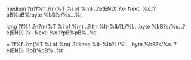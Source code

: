 
medium
?n?f%f .?m(%T %i of %m) ..?e(END) ?x- Next\: %x.:?pB%pB\%:byte %bB?s/%s...%t

long
?f%f .?n?m(%T %i of %m) ..?ltln %lt-%lb?L/%L. :byte %bB?s/%s. .?e(END) ?x- Next\: %x.:?pB%pB\%..%t


=
?f%f .?m(%T %i of %m) .?ltlines %lt-%lb?L/%L. .byte %bB?s/%s. ?e(END) :?pB%pB\%..%t